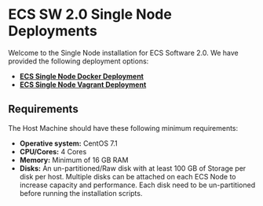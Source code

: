 # ECS SW 2.0 Single Node Deployments

Welcome to the Single Node installation for ECS Software 2.0. We have provided the following deployment options: 


- **[ECS Single Node Docker Deployment](https://github.com/EMCECS/ECS-CommunityEdition/blob/master/Documentation/ECS-SingleNode-Instructions.md "ECS Single Node Deployment Information")**
- **[ECS Single Node Vagrant Deployment](https://github.com/EMCECS/ECS-CommunityEdition/blob/master/Documentation/ECS-SingleNode-Vagrant-Instructions.md "ECS Single Node Vagrant Deployment Information")**


## Requirements

The Host Machine should have these following minimum requirements: 

- **Operative system:** CentOS 7.1
- **CPU/Cores:** 4 Cores
- **Memory:** Minimum of 16 GB RAM
- **Disks:** An un-partitioned/Raw disk with at least 100 GB of Storage per disk per host. Multiple disks can be attached on each ECS Node to increase capacity and performance. Each disk need to be un-partitioned before running the installation scripts.
